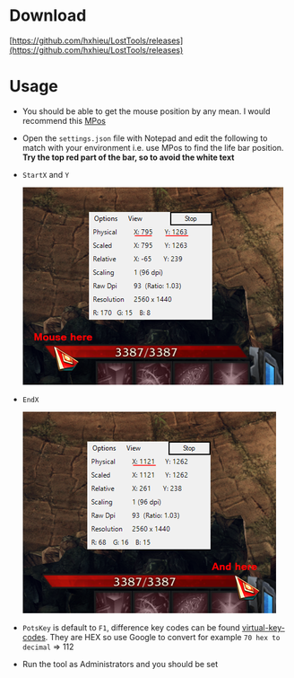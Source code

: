 # Download

[https://github.com/hxhieu/LostTools/releases](https://github.com/hxhieu/LostTools/releases)

# Usage

- You should be able to get the mouse position by any mean. I would recommend this [MPos](https://sourceforge.net/projects/mpos/)

- Open the `settings.json` file with Notepad and edit the following to match with your environment i.e. use MPos to find the life bar position. **Try the top red part of the bar, so to avoid the white text**

- `StartX` and `Y` 

  ![left](./docs/LifeBar_Left.png)

- `EndX` 

  ![right](./docs/LifeBar_Right.png)

- `PotsKey` is default to `F1`, difference key codes can be found [virtual-key-codes](https://docs.microsoft.com/en-us/windows/win32/inputdev/virtual-key-codes). They are HEX so use Google to convert for example `70 hex to decimal` => 112

- Run the tool as Administrators and you should be set

  